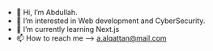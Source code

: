 - 👋 Hi, I’m Abdullah.
- 👀 I’m interested in Web development and CyberSecurity.
- 🌱 I’m currently learning Next.js
- 📫 How to reach me --> a.alqattan@mail.com

<!---
AlQattana/AlQattana is a ✨ special ✨ repository because its `README.md` (this file) appears on your GitHub profile.
You can click the Preview link to take a look at your changes.
--->
